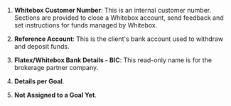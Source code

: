 1. **Whitebox Customer Number**: This is an internal customer number. Sections are provided to close a Whitebox account, send feedback and set instructions for funds managed by Whitebox.
    
2. **Reference Account**: This is the client's bank account used to withdraw and deposit funds.
    
3. **Flatex/Whitebox Bank Details - BIC**: This read-only name is for the brokerage partner company.
    
4. **Details per Goal**.
    
5. **Not Assigned to a Goal Yet**.
